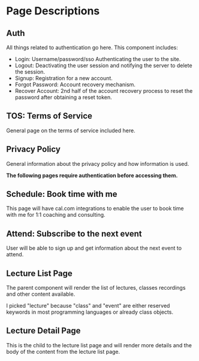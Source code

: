 # Page Descriptions

## Auth

All things related to authentication go here. This component includes:

- Login: Username/password/sso Authenticating the user to the site.
- Logout: Deactivating the user session and notifying the server to delete the session.
- Signup: Registration for a new account.
- Forgot Password: Account recovery mechanism.
- Recover Account: 2nd half of the account recovery process to reset the password after obtaining a reset token.

## TOS: Terms of Service

General page on the terms of service included here.

## Privacy Policy

General information about the privacy policy and how information is used.

**The following pages require authentication before accessing them.**

## Schedule: Book time with me

This page will have cal.com integrations to enable the user to book time with me for 1:1 coaching and consulting.

## Attend: Subscribe to the next event

User will be able to sign up and get information about the next event to attend.

## Lecture List Page

The parent component will render the list of lectures, classes recordings and other content
available.

I picked "lecture" because "class" and "event" are either reserved keywords in most
programming languages or already class objects.

## Lecture Detail Page

This is the child to the lecture list page and will render more details and the body of the content
from the lecture list page.
